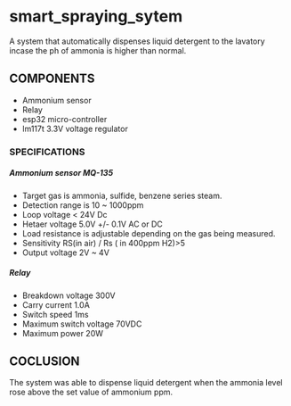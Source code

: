 # smart_spraying_sytem
A system that automatically dispenses liquid detergent to the lavatory incase the ph of ammonia is higher than normal.

## COMPONENTS
 - Ammonium sensor
 - Relay
 - esp32 micro-controller
 - lm117t  3.3V voltage regulator
 
 

### SPECIFICATIONS
##### Ammonium sensor MQ-135
 - Target gas is ammonia, sulfide, benzene series steam.
 - Detection range is 10 ~ 1000ppm
 - Loop voltage < 24V Dc
 - Hetaer voltage  5.0V +/- 0.1V AC or DC
 - Load resistance is adjustable depending on the gas being measured.
 - Sensitivity  RS(in air) / Rs ( in 400ppm H2)>5
 - Output voltage 2V ~ 4V
 
##### Relay
- Breakdown voltage 300V 
- Carry current 1.0A
- Switch speed 1ms
- Maximum switch voltage 70VDC
- Maximum power 20W


## COCLUSION
 The system was able to dispense liquid detergent when the ammonia level rose above the set value of ammonium ppm.

